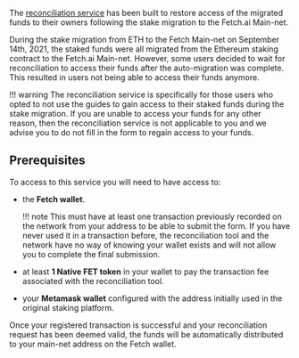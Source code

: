 The [reconciliation service](https://browse-fetchhub.fetch.ai/reconciliation) has been built to restore access of the migrated funds to their owners following the stake migration to the Fetch.ai Main-net.

During the stake migration from ETH to the Fetch Main-net on September 14th, 2021, the staked funds were all migrated from the Ethereum staking contract to the Fetch.ai Main-net. However, some users decided to wait for reconciliation to access their funds after the auto-migration was complete. This resulted in users not being able to access their funds anymore. 

!!! warning
    The reconciliation service is specifically for those users who opted to not use the guides to gain access to their staked funds during the stake migration. If you are unable to access your funds for any other reason, then the reconciliation service is not applicable to you and we advise you to do not fill in the form to regain access to your funds.

## Prerequisites

To access to this service you will need to have access to:

* the **Fetch wallet**.

    !!! note
        This must have at least one transaction previously recorded on the network from your address to be able to submit the form. If you have never used it in a transaction before, the reconciliation tool and the network have no  way of knowing your wallet exists and will not allow you to complete the final submission.

* at least **1 Native FET token** in your wallet to pay the transaction fee associated with the reconciliation tool.

* your **Metamask wallet** configured with the address initially used in the original staking platform.

Once your registered transaction is successful and your reconciliation request has been deemed valid, the funds will be automatically distributed to your main-net address on the Fetch wallet. 
